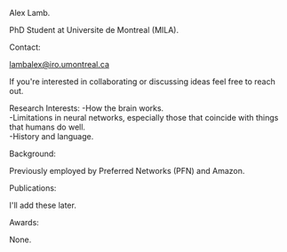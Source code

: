 Alex Lamb.  

PhD Student at Universite de Montreal (MILA).  

Contact:

lambalex@iro.umontreal.ca

If you're interested in collaborating or discussing ideas feel free to reach out.

Research Interests: 
  -How the brain works.  
  -Limitations in neural networks, especially those that coincide with things that humans do well.  
  -History and language.  

Background: 

Previously employed by Preferred Networks (PFN) and Amazon.  


Publications: 

I'll add these later.  

Awards: 

None.  

